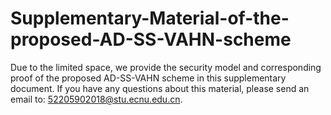 # Supplementary-Material-of-the-proposed-AD-SS-VAHN-scheme
Due to the limited space, we provide the security model and corresponding proof of the proposed AD-SS-VAHN scheme in this supplementary document. If you have any questions about this material, please send an email to: 52205902018@stu.ecnu.edu.cn.
